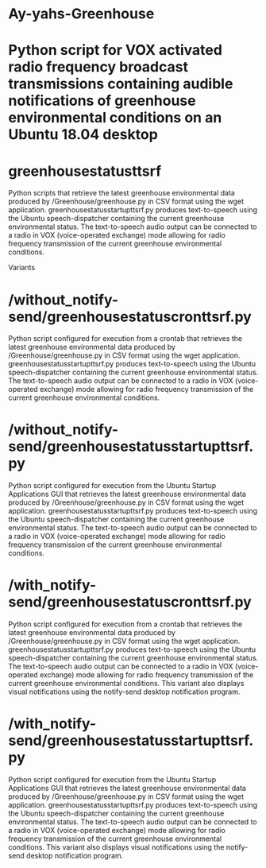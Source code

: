 # Ay-yahs-Greenhouse

# Python script for VOX activated radio frequency broadcast transmissions containing audible notifications of greenhouse environmental conditions on an Ubuntu 18.04 desktop

# greenhousestatusttsrf 

Python scripts that retrieve the latest greenhouse environmental data produced by /Greenhouse/greenhouse.py in CSV format using the wget application. greenhousestatusstartupttsrf.py produces text-to-speech using the Ubuntu speech-dispatcher containing the current greenhouse environmental status. The text-to-speech audio output can be connected to a radio in VOX (voice-operated exchange) mode allowing for radio frequency transmission of the current greenhouse environmental conditions. 

Variants

# /without_notify-send/greenhousestatuscronttsrf.py	

Python script configured for execution from a crontab that retrieves the latest greenhouse environmental data produced by /Greenhouse/greenhouse.py in CSV format using the wget application. greenhousestatusstartupttsrf.py produces text-to-speech using the Ubuntu speech-dispatcher containing the current greenhouse environmental status. The text-to-speech audio output can be connected to a radio in VOX (voice-operated exchange) mode allowing for radio frequency transmission of the current greenhouse environmental conditions. 

# /without_notify-send/greenhousestatusstartupttsrf.py
 
Python script configured for execution from the Ubuntu Startup Applications GUI that retrieves the latest greenhouse environmental data produced by /Greenhouse/greenhouse.py in CSV format using the wget application. greenhousestatusstartupttsrf.py produces text-to-speech using the Ubuntu speech-dispatcher containing the current greenhouse environmental status. The text-to-speech audio output can be connected to a radio in VOX (voice-operated exchange) mode allowing for radio frequency transmission of the current greenhouse environmental conditions. 

# /with_notify-send/greenhousestatuscronttsrf.py

Python script configured for execution from a crontab that retrieves the latest greenhouse environmental data produced by /Greenhouse/greenhouse.py in CSV format using the wget application. greenhousestatusstartupttsrf.py produces text-to-speech using the Ubuntu speech-dispatcher containing the current greenhouse environmental status. The text-to-speech audio output can be connected to a radio in VOX (voice-operated exchange) mode allowing for radio frequency transmission of the current greenhouse environmental conditions. This variant also displays visual notifications using the notify-send desktop notification program.


# /with_notify-send/greenhousestatusstartupttsrf.py

Python script configured for execution from the Ubuntu Startup Applications GUI that retrieves the latest greenhouse environmental data produced by /Greenhouse/greenhouse.py in CSV format using the wget application. greenhousestatusstartupttsrf.py produces text-to-speech using the Ubuntu speech-dispatcher containing the current greenhouse environmental status. The text-to-speech audio output can be connected to a radio in VOX (voice-operated exchange) mode allowing for radio frequency transmission of the current greenhouse environmental conditions. This variant also displays visual notifications using the notify-send desktop notification program.


